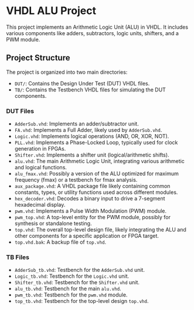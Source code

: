 # VHDL ALU Project

This project implements an Arithmetic Logic Unit (ALU) in VHDL. It includes various components like adders, subtractors, logic units, shifters, and a PWM module.

## Project Structure

The project is organized into two main directories:

*   `DUT/`: Contains the Design Under Test (DUT) VHDL files.
*   `TB/`: Contains the Testbench VHDL files for simulating the DUT components.

### DUT Files

*   `AdderSub.vhd`: Implements an adder/subtractor unit.
*   `FA.vhd`: Implements a Full Adder, likely used by `AdderSub.vhd`.
*   `Logic.vhd`: Implements logical operations (AND, OR, XOR, NOT).
*   `PLL.vhd`: Implements a Phase-Locked Loop, typically used for clock generation in FPGAs.
*   `Shifter.vhd`: Implements a shifter unit (logical/arithmetic shifts).
*   `alu.vhd`: The main Arithmetic Logic Unit, integrating various arithmetic and logical functions.
*   `alu_fmax.vhd`: Possibly a version of the ALU optimized for maximum frequency (fmax) or a testbench for fmax analysis.
*   `aux_package.vhd`: A VHDL package file likely containing common constants, types, or utility functions used across different modules.
*   `hex_decoder.vhd`: Decodes a binary input to drive a 7-segment hexadecimal display.
*   `pwm.vhd`: Implements a Pulse Width Modulation (PWM) module.
*   `pwm_top.vhd`: A top-level entity for the PWM module, possibly for synthesis or standalone testing.
*   `top.vhd`: The overall top-level design file, likely integrating the ALU and other components for a specific application or FPGA target.
*   `top.vhd.bak`: A backup file of `top.vhd`.

### TB Files

*   `AdderSub_tb.vhd`: Testbench for the `AdderSub.vhd` unit.
*   `Logic_tb.vhd`: Testbench for the `Logic.vhd` unit.
*   `Shifter_tb.vhd`: Testbench for the `Shifter.vhd` unit.
*   `alu_tb.vhd`: Testbench for the main `alu.vhd`.
*   `pwm_tb.vhd`: Testbench for the `pwm.vhd` module.
*   `top_tb.vhd`: Testbench for the top-level design `top.vhd`.
